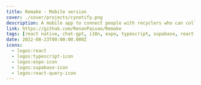 ```yaml
---
title: Remake - Mobile version
cover: ./cover/projects/cynotify.png
description: A mobile app to connect people with recyclers who can collect their recyclable materials.
link: https://github.com/RenanPaixao/Remake
tags: [react native, chat-gpt, i18n, expo, typescript, supabase, react-query, formik, yup]
date: 2022-08-23T00:00:00.000Z
icons:
  - logos:react
  - logos:typescript-icon
  - logos:expo-icon
  - logos:supabase-icon
  - logos:react-query-icon
---
```

